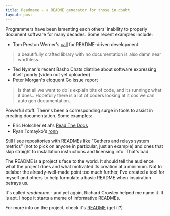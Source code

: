 ```yaml
---
title: Readmeme - a README generator for those in doubt
layout: post
---
```


Programmers have been lamenting each others' inability to properly document software for many decades. Some recent examples include:
* Tom Preston Werner's [call](http://tom.preston-werner.com/2010/08/23/readme-driven-development.html) for README-driven development
> a beautifully crafted library with no documentation is also damn near worthless.
* Ted Nyman's recent Basho Chats diatribe about software expressing itself poorly (video not yet uploaded)
* Peter Morgan's eloquent Go issue report
> Is that all we want to do is explain bits of code, and its runningz what it does..
> Hopefully there is a lot of coders looking at it cos we can auto gen documentation..

Powerful stuff. There's been a corresponding surge in tools to assist in creating documentation. Some examples:
* Eric Holscher et al's [Read The Docs](https://readthedocs.org/)
* Ryan Tomayko's [ronn](https://github.com/rtomayko/ronn#readme)

Still I see repositories with READMEs like "Gathers and relays system metrics" (not to pick on anyone in particular, just an example) and ones that skip straight to installation instructions and licensing info. That's bad.

The README is a project's face to the world. It should tell the audience what the project does and what motivated its creation at a minimum. Not to belabor the already-well-made point too much further, I've created a tool for myself and others to help formulate a basic README when inspiration betrays us.

It's called *readmeme* - and yet again, Richard Crowley helped me name it. It is apt. I hope it starts a meme of informative READMEs.

For more info on the project, check it's [README](https://github.com/mihasya/readmeme#readme) (get it?)

